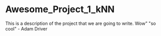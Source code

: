 # Awesome_Project_1_kNN
This is a description of the project that we are going to write. Wow"
"so cool" - Adam Driver
